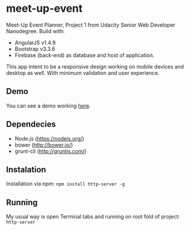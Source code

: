 # meet-up-event
Meet-Up Event Planner, Project 1 from Udacity Senior Web Developer Nanodegree. Build with:
- AngularJS v1.4.9
- Bootstrap v3.3.6
- Firebase (back-end) as database and host of application.

This app intent to be a responsive design working on mobile devices and desktop as well. With minimum validation and user experience.

## Demo
You can see a demo working [here](https://udacityone.firebaseapp.com/).

## Dependecies
- Node.js (https://nodejs.org/)
- bower (http://bower.io/)
- grunt-cli (http://gruntjs.com/)

## Instalation
Installation via npm: `npm install http-server -g`

## Running
My usual way is open Terminal tabs and running on root fold of project: `http-server`


